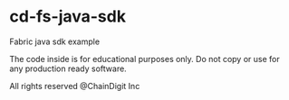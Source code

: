 # cd-fs-java-sdk
Fabric java sdk example

The code inside is for educational purposes only. Do not copy or use for any production ready software.

All rights reserved @ChainDigit Inc
